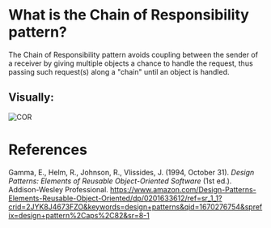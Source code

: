 # What is the Chain of Responsibility pattern? 

The Chain of Responsibility pattern avoids coupling between the sender of a receiver by giving multiple objects a chance to handle the request, thus passing such request(s) along a "chain" until an object is handled. 


## Visually: 
![COR](https://user-images.githubusercontent.com/109105989/205749016-c1c2357b-d145-49ea-b66d-611a5f4946af.png)



  # References 
Gamma, E., Helm, R., Johnson, R., Vlissides, J. (1994, October 31). *Design Patterns: Elements of Reusable Object-Oriented Software* (1st ed.). Addison-Wesley Professional. <https://www.amazon.com/Design-Patterns-Elements-Reusable-Object-Oriented/dp/0201633612/ref=sr_1_1?crid=2JYK8J4673FZO&keywords=design+patterns&qid=1670276754&sprefix=design+pattern%2Caps%2C82&sr=8-1> 

